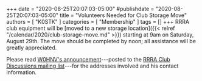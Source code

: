 +++
date = "2020-08-25T20:07:03-05:00"
#publishdate = "2020-08-25T20:07:03-05:00"
title = "Volunteers Needed for Club Storage Move"
authors = [ "K0STK" ]
categories = [ "Membership" ]
tags = []
+++
RRRA club equipment will be [moved to a new storage location]({{< relref "/calendar/2020/club-storage-move.md" >}})
starting at 9am on Saturday, August 29th. The move should be completed by noon; all assistance will be greatly appreciated.

Please read [W0HNV's announcement](https://lists.rrra.org/pipermail/rrra/2020-August/000907.html)---posted to the
[RRRA Club Discussions mailing list](https://lists.rrra.org/mailman/listinfo/rrra)---for the 
addresses involved and his contact information.

<!--more-->
